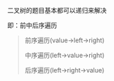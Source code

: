 
二叉树的题目基本都可以递归来解决

即：前中后序遍历

>前序遍历(value->left->right)
>
>中序遍历(left->value->right)
>
>后序遍历(left->right->value)